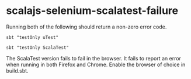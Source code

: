 # scalajs-selenium-scalatest-failure

Running both of the following should return a non-zero error code.

`sbt "testOnly uTest"`

`sbt "testOnly ScalaTest"`

The ScalaTest version fails to fail in the browser. It fails to report an error when running in both Firefox and Chrome. Enable the browser of choice in build.sbt.
